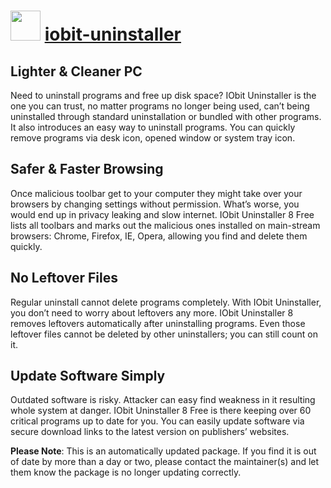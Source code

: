 ﻿# <img src="https://cdn.jsdelivr.net/gh/mkevenaar/chocolatey-packages@fa5af738fb52d32c4c8778f7ac39077787c4653e/icons/iobit-uninstaller.png" width="48" height="48"/> [iobit-uninstaller](https://community.chocolatey.org/packages/iobit-uninstaller)

## Lighter & Cleaner PC

Need to uninstall programs and free up disk space? IObit Uninstaller is the one you can trust, no matter programs no longer being used, can’t being uninstalled through standard uninstallation or bundled with other programs. It also introduces an easy way to uninstall programs. You can quickly remove programs via desk icon, opened window or system tray icon.

## Safer & Faster Browsing

Once malicious toolbar get to your computer they might take over your browsers by changing settings without permission. What’s worse, you would end up in privacy leaking and slow internet. IObit Uninstaller 8 Free lists all toolbars and marks out the malicious ones installed on main-stream browsers: Chrome, Firefox, IE, Opera, allowing you find and delete them quickly.

## No Leftover Files

Regular uninstall cannot delete programs completely. With IObit Uninstaller, you don’t need to worry about leftovers any more. IObit Uninstaller 8 removes leftovers automatically after uninstalling programs. Even those leftover files cannot be deleted by other uninstallers; you can still count on it.

## Update Software Simply

Outdated software is risky. Attacker can easy find weakness in it resulting whole system at danger. IObit Uninstaller 8 Free is there keeping over 60 critical programs up to date for you. You can easily update software via secure download links to the latest version on publishers’ websites.

**Please Note**: This is an automatically updated package. If you find it is
out of date by more than a day or two, please contact the maintainer(s) and
let them know the package is no longer updating correctly.

